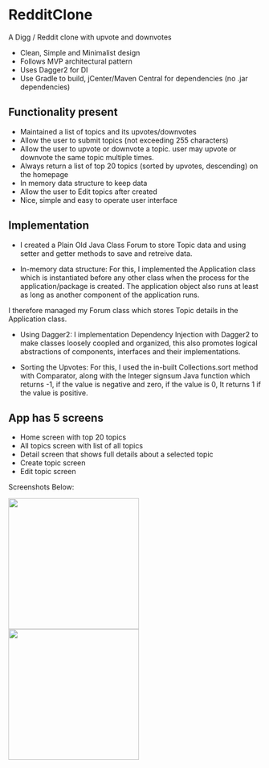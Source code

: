 # RedditClone
A Digg / Reddit clone with upvote and downvotes

-  Clean, Simple and Minimalist design
-  Follows MVP architectural pattern
-  Uses Dagger2 for DI
-  Use Gradle to build, jCenter/Maven Central for dependencies (no .jar dependencies)

## Functionality present

- Maintained a list of topics and its upvotes/downvotes
- Allow the user to submit topics (not exceeding 255 characters)
- Allow the user to upvote or downvote a topic. user may upvote or downvote the same topic multiple times.
- Always return a list of top 20 topics (sorted by upvotes, descending) on the homepage
- In memory data structure to keep data
- Allow the user to Edit topics after created
- Nice, simple and easy to operate user interface

## Implementation

- I created a Plain Old Java Class Forum to store Topic data and using setter and getter methods to save and retreive data.

- In-memory data structure: For this, I implemented the Application class which is instantiated before any other class when the process for the
 application/package is created. The application object also runs at least as long as another component of the application runs.

 I therefore managed my Forum class which stores Topic details in the Application class.

 - Using Dagger2: I implementation Dependency Injection with Dagger2 to make classes loosely coopled and organized, this also promotes logical
 abstractions of components, interfaces and their implementations.

 - Sorting the Upvotes: For this, I used the in-built Collections.sort method with Comparator, along with the Integer signsum Java function which returns
 -1, if the value is negative and zero, if the value is 0, It returns 1 if the value is positive.


## App has 5 screens

- Home screen with top 20 topics
- All topics screen with list of all topics
- Detail screen that shows full details about a selected topic
- Create topic screen
- Edit topic screen

Screenshots Below:

<a href="#"><img src="https://github.com/tosinonikute/RedditClone/blob/master/images/screenshot1.png" align="left" width="260" ></a>

<a href="#"><img src="https://github.com/tosinonikute/RedditClone/blob/master/images/screenshot2.png" align="left" width="260" ></a>

